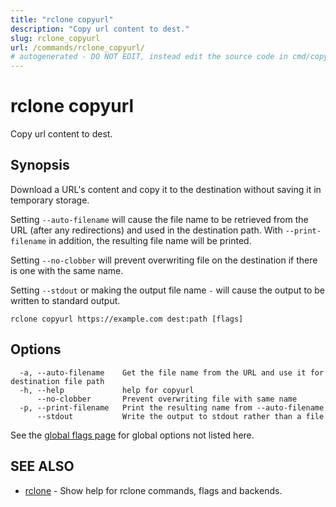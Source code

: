 ```yaml
---
title: "rclone copyurl"
description: "Copy url content to dest."
slug: rclone_copyurl
url: /commands/rclone_copyurl/
# autogenerated - DO NOT EDIT, instead edit the source code in cmd/copyurl/ and as part of making a release run "make commanddocs"
---
```

# rclone copyurl

Copy url content to dest.

## Synopsis


Download a URL's content and copy it to the destination without saving
it in temporary storage.

Setting `--auto-filename` will cause the file name to be retrieved from
the URL (after any redirections) and used in the destination
path. With `--print-filename` in addition, the resulting file name will
be printed.

Setting `--no-clobber` will prevent overwriting file on the 
destination if there is one with the same name.

Setting `--stdout` or making the output file name `-`
will cause the output to be written to standard output.


```
rclone copyurl https://example.com dest:path [flags]
```

## Options

```
  -a, --auto-filename    Get the file name from the URL and use it for destination file path
  -h, --help             help for copyurl
      --no-clobber       Prevent overwriting file with same name
  -p, --print-filename   Print the resulting name from --auto-filename
      --stdout           Write the output to stdout rather than a file
```

See the [global flags page](/flags/) for global options not listed here.

## SEE ALSO

* [rclone](/commands/rclone/)	 - Show help for rclone commands, flags and backends.

